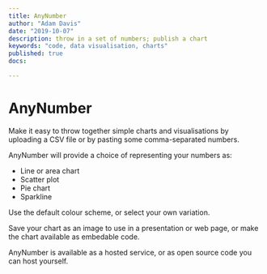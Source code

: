```yaml
---
title: AnyNumber
author: "Adam Davis"
date: "2019-10-07"
description: throw in a set of numbers; publish a chart
keywords: "code, data visualisation, charts"
published: true
docs:

---
```


# AnyNumber

Make it easy to throw together simple charts and visualisations by uploading a CSV file or by pasting some comma-separated numbers.

AnyNumber will provide a choice of representing your numbers as:

- Line or area chart
- Scatter plot
- Pie chart
- Sparkline

Use the default colour scheme, or select your own variation. 

Save your chart as an image to use in a presentation or web page, or make the chart available as embedable code. 

AnyNumber is available as a hosted service, or as open source code you can host yourself. 